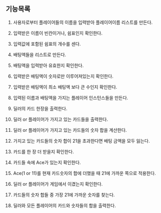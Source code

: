 ## 기능목록

1. 사용자로부터 플레이어들의 이름을 입력받아 플레이어이름 리스트를 만든다.

2. 입력받은 이름이 빈칸이거나, 쉼표인지 확인한다.

3. 입력값에 포함된 쉼표의 개수를 센다.

4. 배팅액들을 리스트로 만든다.

5. 배팅액을 입력받아 유효한지 확인한다.

6. 입력받은 배팅액이 숫자로만 이루어져있는지 확인한다.

7. 입력받은 배팅액이 최소 배팅액 보다 큰 수인지 확인한다.

10. 입력된 이름과 배팅액을 가지는 플레이어 인스턴스들을 만든다.

11. 딜러의 카드 한장을 출력한다.

12. 딜러 or 플레이어가 가지고 있는 카드들을 출력한다.

13. 딜러 or 플레이어가 가지고 있는 카드들의 숫자 합을 계산한다.

14. 가지고 있는 카드들의 숫자 합이 21을 초과한다면 배팅 금액을 모두 잃는다.

15. 카드를 한 장 더 받을지 확인한다.

16. 카드들 속에 Ace가 있는지 확인한다.

17. Ace(1 or 11)를 현재 카드숫자의 합에 더했을 때 21에 가까운 쪽으로 적용한다.

18. 딜러 or 플레이어가 게임에서 이겼는지 확인한다.

19. 카드들의 숫자 합들 중 가장 21에 가까운 숫자를 찾는다.

20. 딜러와 모든 플레이어의 카드와 숫자들의 합을 출력한다.

